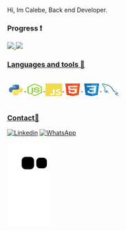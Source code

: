 Hi, Im Calebe, Back end Developer.

### Progress ❗
<div>
  <a href="https://github.com/CalebeS">
  <img height="150em" src="https://github-readme-stats.vercel.app/api?username=CalebeS&show_icons=true&theme=midnight-purple&include_all_commits=true&count_private=true"/>
  <img height="150em" src="https://github-readme-stats.vercel.app/api/top-langs/?username=CalebeS&layout=compact&langs_count=4&theme=midnight-purple"/>
</div>

 ### Languages and tools 🧰 
 <div style="display: inline_block"><br>
<img align="center" alt="Calebe-Python" height="30" width="40" src="https://raw.githubusercontent.com/devicons/devicon/master/icons/python/python-original.svg">
<img align="center" alt="Calebe-Python" height="30" width="40" src="https://raw.githubusercontent.com/devicons/devicon/master/icons/nodejs/nodejs-original.svg">  
<img align="center" alt="Calebe-Js" height="30" width="40" src="https://raw.githubusercontent.com/devicons/devicon/master/icons/javascript/javascript-plain.svg">       <img align="center" alt="Calebe-HTML" height="30" width="40" src="https://raw.githubusercontent.com/devicons/devicon/master/icons/html5/html5-original.svg">
<img align="center" alt="Calebe-CSS" height="30" width="40" src="https://raw.githubusercontent.com/devicons/devicon/master/icons/css3/css3-original.svg">
<img align="center" alt="Calebe-CSS" height="30" width="40" src="https://raw.githubusercontent.com/devicons/devicon/master/icons/mysql/mysql-original.svg">
          
 </div>          
          

</br>

### Contact📲

[![Linkedin](https://img.shields.io/badge/LinkedIn-0077B5?style=for-the-badge&logo=linkedin&logoColor=white)](https://www.linkedin.com/in/calebe-santos-146316218/)
[![WhatsApp](https://img.shields.io/badge/WhatsApp-25D366?style=for-the-badge&logo=whatsapp&logoColor=white)](https://api.whatsapp.com/send?phone=5583998011865&text=Oi%20Calebe)



![Snake animation](https://github.com/rafaballerini/rafaballerini/blob/output/github-contribution-grid-snake.svg)
